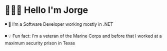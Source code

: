 #  👨🏻‍💻 Hello I'm Jorge

◾ 🧠 I’m a Software Developer working mostly in .NET

◾ 💡 Fun fact: I'm a veteran of the Marine Corps and before that I worked at a maximum security prison in Texas  
